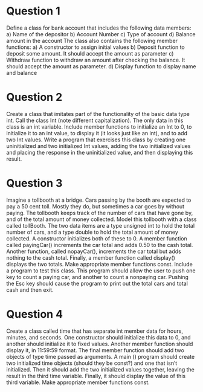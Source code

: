 # Question 1 
Define a class for bank account that includes the following data members:
a) Name of the depositor
b) Account Number
c) Type of account
d) Balance amount in the account
The class also contains the following member functions:
a) A constructor to assign initial values
b) Deposit function to deposit some amount. It should accept the amount as parameter
c) Withdraw function to withdraw an amount after checking the balance. It should accept the
amount as parameter.
d) Display function to display name and balance

# Question 2
Create a class that imitates part of the functionality of the basic data type int. Call the class
Int (note different capitalization). The only data in this class is an int variable.
Include member functions to initialize an Int to 0, to initialize it to an int value, to display it (it
looks just like an int), and to add two Int values.
Write a program that exercises this class by creating one uninitialized and two initialized Int
values, adding the two initialized values and placing the response in the uninitialized value, and
then displaying this result.

# Question 3 
 Imagine a tollbooth at a bridge. Cars passing by the booth are expected to pay a 50 cent
toll. Mostly they do, but sometimes a car goes by without paying.
The tollbooth keeps track of the number of cars that have gone by, and of the total amount of
money collected.
Model this tollbooth with a class called tollBooth. The two data items are a type
unsigned int to hold the total number of cars, and a type double to hold the total amount of
money collected. A constructor initializes both of these to 0. A member function called
payingCar() increments the car total and adds 0.50 to the cash total. Another function, called
nopayCar(), increments the car total but adds nothing to the cash total. Finally, a member
function called display() displays the two totals. Make appropriate member functions const.
Include a program to test this class. This program should allow the user to push one key to count
a paying car, and another to count a nonpaying car. Pushing the Esc key should cause the program
to print out the total cars and total cash and then exit. 

# Question 4 
Create a class called time that has separate int member data for hours, minutes, and
seconds. One constructor should initialize this data to 0, and another should initialize it to fixed
values. Another member function should display it, in 11:59:59 format. The final member
function should add two objects of type time passed as arguments.
A main () program should create two initialized time objects (should they be const?) and one that
isn’t initialized. Then it should add the two initialized values together, leaving the result in the
third time variable. Finally, it should display the value of this third variable. Make appropriate
member functions const.
